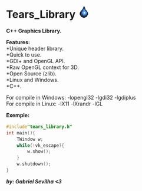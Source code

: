 # Tears_Library ![alt_text](/TearsLibraryIcon.png) <br/>

**C++ Graphics Library.** <br/>

**Features:** <br/>
 *Unique header library.<br/>
 *Quick to use.<br/>
 *GDI+ and OpenGL API. <br/>
 *Raw OpenGL context for 3D. <br/>
 *Open Source (zlib).<br/>
 *Linux and Windows.<br/>
 *C++.<br/>

For compile in Windows: -lopengl32 -lgdi32 -lgdiplus <br/>
For compile in Linux:   -lX11 -lXrandr -lGL <br/>

**Exemple:**<br/>
```C++
#include"tears_library.h"
int main(){
    TWindow w;
    while(!vk_escape){
        w.show();
    }
    w.shutdown();
}
```

***by: Gabriel Sevilha <3***
